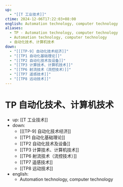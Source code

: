 ```yaml
---
up:
  - "[[T 工业技术]]"
ctime: 2024-12-06T17:22:03+08:00
english: Automation technology, computer technology
aliases:
  - TP - Automation technology, computer technology
  - Automation technology, computer technology
  - 自动化技术、计算机技术
down:
  - "[[[TP-9] 自动化技术经济]]"
  - "[[TP1 自动化基础理论]]"
  - "[[TP2 自动化技术及设备]]"
  - "[[TP3 计算技术、计算机技术]]"
  - "[[TP6 射流技术（流控技术）]]"
  - "[[TP7 遥感技术]]"
  - "[[TP8 远动技术]]"
---
```


# TP 自动化技术、计算机技术

- up: [[T 工业技术]]
- down:
	- [[[TP-9] 自动化技术经济]]
	- [[TP1 自动化基础理论]]
	- [[TP2 自动化技术及设备]]
	- [[TP3 计算技术、计算机技术]]
	- [[TP6 射流技术（流控技术）]]
	- [[TP7 遥感技术]]
	- [[TP8 远动技术]]
- english:
	- Automation technology, computer technology
